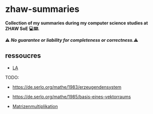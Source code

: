 # zhaw-summaries

**Collection of my summaries during my computer science studies at ZHAW  SoE 💻⌨️.** 



⚠️ ***No guarantee or liability for completeness or correctness.***⚠️




## ressoucres
- [LA](https://www.studocu.com/de-ch/document/zurcher-hochschule-fur-angewandte-wissenschaften/lineare-algebra/cheatsheet-la-cheatsheet-la1-2-semester-informatik-fur-die-sep/15361350
)


TODO:
 - https://de.serlo.org/mathe/1983/erzeugendensystem
 - https://de.serlo.org/mathe/1985/basis-eines-vektorraums 

 


 - [Matrizenmultiplikation](https://studyflix.de/mathematik/matrizen-multiplizieren-1521)
